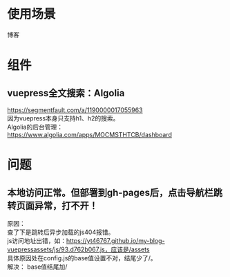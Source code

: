 # 使用场景  
博客  

# 组件  
## vuepress全文搜索：Algolia  
https://segmentfault.com/a/1190000017055963  
因为vuepress本身只支持h1、h2的搜索。  
Algolia的后台管理：  
https://www.algolia.com/apps/MOCMSTHTCB/dashboard  

# 问题  
## 本地访问正常。但部署到gh-pages后，点击导航栏跳转页面异常，打不开！  
原因：  
查了下是跳转后异步加载的js404报错。  
js访问地址出错，如：https://yt46767.github.io/my-blog-vuepressassets/js/93.d762b067.js，应该是/assets  
具体原因处在config.js的base值设置不对，结尾少了/。  
解决：
base值结尾加/